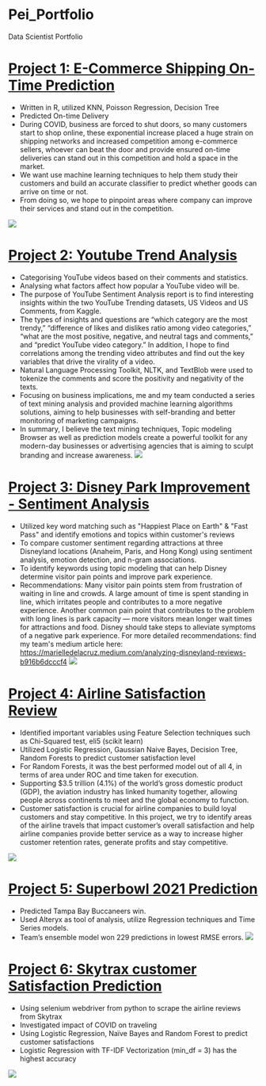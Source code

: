 # Pei_Portfolio
Data Scientist Portfolio

# [Project 1: E-Commerce Shipping On-Time Prediction](https://github.com/ChengpeiLIu/Pei_Portfolio/tree/main/E-Commerce%20On-time%20Delivery%20Prediction)
* Written in R, utilized KNN, Poisson Regression, Decision Tree 
* Predicted On-time Delivery
* During COVID, business are forced to shut doors, so many customers start to shop online, these exponential increase placed a huge strain on shipping networks and increased competition among e-commerce sellers, whoever can beat the door and provide ensured on-time deliveries can stand out in this competition and hold a space in the market. 
* We want use machine learning techniques to help them study their customers and build an accurate classifier to predict whether goods can arrive on time or not.
* From doing so, we hope to pinpoint areas where company can improve their services and stand out in the competition.

![](/images/9.jpeg)


# [Project 2: Youtube Trend Analysis](https://github.com/ChengpeiLIu/Pei_Portfolio/tree/main/Youtube%20Trend%20Analysis)
* Categorising YouTube videos based on their comments and statistics.
* Analysing what factors affect how popular a YouTube video will be.
* The purpose of YouTube Sentiment Analysis report is to find interesting insights within the two YouTube Trending datasets, US Videos and US Comments, from Kaggle.
* The types of insights and questions are “which category are the most trendy,” “difference of likes and dislikes ratio among video categories,” “what are the most positive, negative, and neutral tags and comments,” and “predict YouTube video category.” In addition, I hope to find correlations among the trending video attributes and find out the key variables that drive the virality of a video. 
* Natural Language Processing Toolkit, NLTK, and TextBlob were used to tokenize the comments and score the positivity and negativity of the texts. 
* Focusing on business implications, me and my team conducted a series of text mining analysis and provided machine learning algorithms solutions, aiming to help businesses with self-branding and better monitoring of marketing campaigns.
* In summary, I believe the text mining techniques, Topic modeling Browser as well as prediction models create a powerful toolkit for any modern-day businesses or advertising agencies that is aiming to sculpt branding and increase awareness.
![](/images/3.png)

# [Project 3: Disney Park Improvement - Sentiment Analysis](https://github.com/ChengpeiLIu/Pei_Portfolio/tree/main/Disney%20Park%20Improvement)
* Utilized key word matching such as "Happiest Place on Earth" & "Fast Pass" and identify emotions and topics within customer's reviews
* To compare customer sentiment regarding attractions at three Disneyland locations (Anaheim, Paris, and Hong Kong) using sentiment analysis, emotion detection, and n-gram associations. 
* To identify keywords using topic modeling that can help Disney determine visitor pain points and improve park experience. 
* Recommendations: Many visitor pain points stem from frustration of waiting in line and crowds. A large amount of time is spent standing in line, which irritates people and contributes to a more negative experience. Another common pain point that contributes to the problem with long lines is park capacity — more visitors mean longer wait times for attractions and food. Disney should take steps to alleviate symptoms of a negative park experience. 
For more detailed recommendations: find my team's medium article here: https://marielledelacruz.medium.com/analyzing-disneyland-reviews-b916b6dcccf4
![](/images/7.png)





# [Project 4: Airline Satisfaction Review](https://github.com/ChengpeiLIu/Pei_Portfolio/tree/main/Airline%20Passenger%20Satisfaction%20Prediction)
* Identified important variables using Feature Selection techniques such as Chi-Squared test, eli5 (scikit learn)
* Utilized Logistic Regression, Gaussian Naive Bayes, Decision Tree, Random Forests to predict customer satisfaction level
* For Random Forests, it was the best performed model out of all 4, in terms of area under ROC and time taken for execution.
* Supporting $3.5 trillion (4.1%) of the world’s gross domestic product (GDP), the aviation industry has linked humanity together, allowing people across continents to meet and the global economy to function. 
* Customer satisfaction is crucial for airline companies to build loyal customers and stay competitive. In this project, we try to identify areas of the airline travels that impact customer’s overall satisfaction and help airline companies provide better service as a way to increase higher customer retention rates, generate profits and stay competitive.

![](/images/5.jpeg)


# [Project 5: Superbowl 2021 Prediction](https://github.com/ChengpeiLIu/Pei_Portfolio/tree/main/Superbowl%20Prediction%202021)
* Predicted Tampa Bay Buccaneers win. 
* Used Alteryx as tool of analysis, utilize Regression techniques and Time Series models.
*	Team’s ensemble model won 229 predictions in lowest RMSE errors. 
![](/images/4.png)


# [Project 6: Skytrax customer Satisfaction Prediction](https://github.com/ChengpeiLIu/Pei_Portfolio/tree/main/Skytrax%20Airline%20Review) 
* Using selenium webdriver from python to scrape the airline reviews from Skytrax
* Investigated impact of COVID on traveling 
* Using Logistic Regression, Naïve Bayes and Random Forest to predict customer satisfactions 
* Logistic Regression with TF-IDF Vectorization (min_df = 3) has the highest accuracy


![](/images/6.png)



